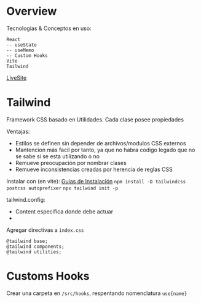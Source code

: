 # Overview

Tecnologias & Conceptos en uso:
```
React
-- useState
-- useMemo
-- Custom Hooks
Vite
Tailwind

```

[LiveSite](https://widdou-learn-calculadorapropina.netlify.app/)

# Tailwind

Framework CSS basado en Utilidades. Cada clase posee propiedades

Ventajas:
- Estilos se definen sin depender de archivos/modulos CSS externos
- Mantencion más facil por tanto, ya que no habra codigo legado que no se sabe si se esta utilizando o no
- Remueve preocupación por nombrar clases
- Remueve inconsistencias creadas por herencia de reglas CSS

Instalar con (en vite):
[Guias de Instalación](https://tailwindcss.com/docs/guides/vite) 
`npm install -D tailwindcss postcss autoprefixer`
`npx tailwind init -p`

tailwind.config:
- Content especifica donde debe actuar
- 

Agregar directivas a `index.css`
```
@tailwind base;
@tailwind components;
@tailwind utilities;
```

# Customs Hooks

Crear una carpeta en `/src/hooks`, respentando nomenclatura `use{name}`

